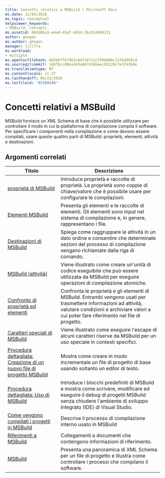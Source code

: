 ```yaml
---
title: Concetti relativi a MSBuild | Microsoft Docs
ms.date: 11/04/2016
ms.topic: conceptual
helpviewer_keywords:
- MSBuild, concepts
ms.assetid: 083b8ba3-e4ad-45af-bb5d-3bc81d406131
author: ghogen
ms.author: ghogen
manager: jillfra
ms.workload:
- multiple
ms.openlocfilehash: 605b6ff67963c8df3e711c3f0b000c23f82050cd
ms.sourcegitcommit: 1d4f6cc80ea343a667d16beec03220cfe1f43b8e
ms.translationtype: MT
ms.contentlocale: it-IT
ms.lasthandoff: 06/23/2020
ms.locfileid: "85289248"
---
```

# <a name="msbuild-concepts"></a>Concetti relativi a MSBuild

MSBuild fornisce un XML Schema di base che è possibile utilizzare per controllare il modo in cui la piattaforma di compilazione compila il software. Per specificare i componenti nella compilazione e come devono essere compilati, usare queste quattro parti di MSBuild: proprietà, elementi, attività e destinazioni.

## <a name="related-topics"></a>Argomenti correlati

| Titolo | Descrizione |
| - | - |
| [proprietà di MSBuild](../msbuild/msbuild-properties.md) | Introduce proprietà e raccolte di proprietà. Le proprietà sono coppie di chiave/valore che è possibile usare per configurare le compilazioni. |
| [Elementi MSBuild](../msbuild/msbuild-items.md) | Presenta gli elementi e le raccolte di elementi. Gli elementi sono input nel sistema di compilazione e, in genere, rappresentano i file. |
| [Destinazioni di MSBuild](../msbuild/msbuild-targets.md) | Spiega come raggruppare le attività in un dato ordine e consentire che determinate sezioni del processo di compilazione vengano richiamate dalla riga di comando. |
| [MSBuild (attività)](../msbuild/msbuild-tasks.md) | Viene illustrato come creare un'unità di codice eseguibile che può essere utilizzata da MSBuild per eseguire operazioni di compilazione atomiche. |
| [Confronto di proprietà ed elementi](../msbuild/comparing-properties-and-items.md) | Confronta le proprietà e gli elementi di MSBuild. Entrambi vengono usati per trasmettere informazioni ad attività, valutare condizioni e archiviare valori a cui poter fare riferimento nel file di progetto. |
| [Caratteri speciali di MSBuild](../msbuild/msbuild-special-characters.md) | Viene illustrato come eseguire l'escape di alcuni caratteri riserve da MSBuild per un uso speciale in contesti specifici. |
| [Procedura dettagliata: Creazione di un nuovo file di progetto MSBuild](../msbuild/walkthrough-creating-an-msbuild-project-file-from-scratch.md) | Mostra come creare in modo incrementale un file di progetto di base usando soltanto un editor di testo. |
| [Procedura dettagliata: Uso di MSBuild](../msbuild/walkthrough-using-msbuild.md) | Introduce i blocchi predefiniti di MSBuild e mostra come scrivere, modificare ed eseguire il debug di progetti MSBuild senza chiudere l'ambiente di sviluppo integrato (IDE) di Visual Studio. |
| [Come vengono compilati i progetti in MSBuild](build-process-overview.md) | Descrive il processo di compilazione interno usato in MSBuild |
| [Riferimenti a MSBuild](../msbuild/msbuild-reference.md) | Collegamenti a documenti che contengono informazioni di riferimento. |
| [MSBuild](../msbuild/msbuild.md) | Presenta una panoramica di XML Schema per un file di progetto e illustra come controllare i processi che compilano il software. |
